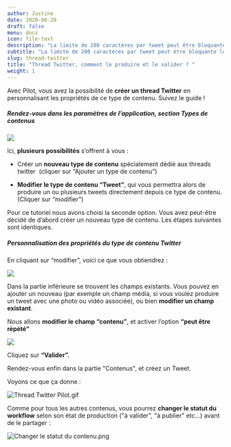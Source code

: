 ```yaml
---
author: Justine
date: 2020-06-20
draft: false
menu: docs
icon: file-text
description: "La limite de 280 caractères par tweet peut être bloquante lorsque vous avez besoin de développer une idée. Pour remédier à cela, Twitter permet de poster une succession de tweets liés les uns aux autres, qui apparaissent sous forme d’une discussion  : les threads."
subtitle: "La limite de 280 caractères par tweet peut être bloquante lorsque vous avez besoin de développer une idée. Pour remédier à cela, Twitter permet de poster une succession de tweets liés les uns aux autres, qui apparaissent sous forme d’une discussion  : les threads."
slug: thread-twitter
title: "Thread Twitter, comment le produire et le valider ? "
weight: 1
---
```


Avec Pilot, vous avez la possibilité de **créer un thread Twitter** en personnalisant les propriétés de ce type de contenu. Suivez le guide !

##### Rendez-vous dans les paramètres de l’application, section **Types de contenus** 

**![](https://lh5.googleusercontent.com/6EGsq8-NNfYXxHrkk6enKVaNac3wKoNzf4SwxGZTo5M8fdSLskiTocJ5A_NaEbzO8zAfrPvd-G_SMHcgUEW2ONCwQseuNFP1Kbnhot6ZTQ2s6nSR4ep0gAvz1f-XeLEDszDgRlNz)**

Ici, **plusieurs possibilités** s’offrent à vous : 

* Créer un **nouveau type de contenu** spécialement dédié aux threads twitter  (cliquer sur “Ajouter un type de contenu”)


* **Modifier le type de contenu “Tweet”**, qui vous permettra alors de produire un ou plusieurs tweets directement depuis ce type de contenu. (Cliquer sur “modifier”)

Pour ce tutoriel nous avons choisi la seconde option. Vous avez peut-être décidé de d’abord créer un nouveau type de contenu. Les étapes suivantes sont identiques.

##### **Personnalisation des propriétés** du type de contenu Twitter 

En cliquant sur “modifier”, voici ce que vous obtiendrez : 

![](https://lh5.googleusercontent.com/7hYlfExHVszUUOqROxq_5gsj4AqXtuD2qVPkZh5ULy0iHd-zxbXRh9CyxTDeEorXeYTOXPXBA-4JjimTuHi-YrbzKuKcfIS3yy9sdh-1ahAEqCah9CTkY_D99zUtK8BEyiIElptW)

Dans la partie inférieure se trouvent les champs existants. Vous pouvez en ajouter un nouveau (par exemple un champ média, si vous voulez produire un tweet avec une photo ou vidéo associée), ou bien **modifier un champ existant**. 

Nous allons **modifier le champ “contenu”**, et activer l’option **“peut être répété”**

**![](https://lh5.googleusercontent.com/9MhSBTPYn8rLlbeoJNA3qg-jr-8Jznzq6uwbtLbI8GQjYY_2Qvkp-OgtsuCcGDggYTqKFQgwMiSthuSh5bErymbkBHWs96m-eAVdHidBrW1miJj72lzjOjNz2EP8TY5m68VdRn3A)**

Cliquez sur **“Valider”.** 

Rendez-vous enfin dans la partie "Contenus", et créez un Tweet. 

Voyons ce que ça donne : 

![Thread Twitter Pilot.gif](https://pilotapp-leader.s3.amazonaws.com/assets/136/34758/136_34758_original.gif "Créer un Thread Twitter dans Pilot.gif")

Comme pour tous les autres contenus, vous pourrez **changer le statut du workflow** selon son état de production ("à valider", "à publier" etc...) avant de le partager :

![Changer le statut du contenu.png](https://pilotapp-leader.s3.amazonaws.com/assets/136/34789/136_34789_working.jpg "Changer le statut du contenu.png")